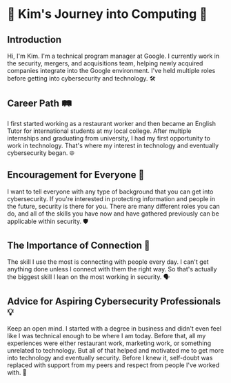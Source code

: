 # 🌟 Kim's Journey into Computing 🚀

## Introduction
Hi, I'm Kim. I'm a technical program manager at Google. I currently work in the security, mergers, and acquisitions team, helping newly acquired companies integrate into the Google environment. I've held multiple roles before getting into cybersecurity and technology. 🛠️

## Career Path 🛤️
I first started working as a restaurant worker and then became an English Tutor for international students at my local college. After multiple internships and graduating from university, I had my first opportunity to work in technology. That's where my interest in technology and eventually cybersecurity began. 🌐

## Encouragement for Everyone 🌟
I want to tell everyone with any type of background that you can get into cybersecurity. If you're interested in protecting information and people in the future, security is there for you. There are many different roles you can do, and all of the skills you have now and have gathered previously can be applicable within security. 🛡️

## The Importance of Connection 🔗
The skill I use the most is connecting with people every day. I can't get anything done unless I connect with them the right way. So that's actually the biggest skill I lean on the most working in security. 🗣️

## Advice for Aspiring Cybersecurity Professionals 💡
Keep an open mind. I started with a degree in business and didn't even feel like I was technical enough to be where I am today. Before that, all my experiences were either restaurant work, marketing work, or something unrelated to technology. But all of that helped and motivated me to get more into technology and eventually security. Before I knew it, self-doubt was replaced with support from my peers and respect from people I've worked with. 🚀

